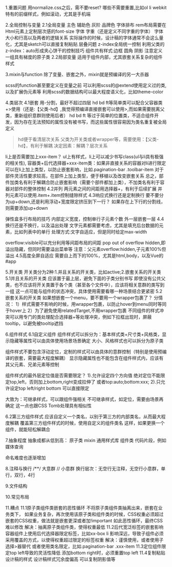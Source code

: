 1.重置问题
用normalize.css之后，需不要reset?
哪些不需要重置,比如ol li
webkit特有的前缀样式，例如滚动，尤其是手机端


2.全局控制与变量
2.1全局变量
主色 辅助色 灰阶
品牌色
字体排布
    rem布局需要在Html元素上定制层次感的font-size
    字体 字重（还是定义不同字重的字体）
    字体大小和行高以及两者的逻辑关系
    实际操作的时候，设计稿的字体通常不会这么量化，尤其是sketch可以直接复制粘贴
层叠问题
  z-index全局统一控制
  利用父类的z-index：auto形成夹心饼干的控制技巧
组件共有样式:边框 圆角 阴影
            注意定义一组具有梯度的原子类
2.2局部变量
适用于组件内部，尤其嵌套关系复杂的组件样式


3.mixin与function
除了变量、嵌套之外，mixin就是预编译的另一大杀器

scss的function甚至要定义在变量之前
可以利用scss的@extend使用定义过的类,以及扩展伪元素等
利用scss的数据结构可以最大程度语义化，比如theme-color


4.类层次
4.1嵌套
用-分割，最好不超过四层
hd bd ft等简单类可以配合父容器类+>使用（还是:【父类-hd】,我觉得预编译直接嵌套可以使用>,而如果需要脱离父类，重新组织意群则使用后者）
hd bd ft 等过于简单的位置类，不适合组件开发，因为存在无法预知的属性没有被书写，而这些属性很容易因为类名重复被全局定义
>hd便于看清层次关系
父类为开关类或者wrapper等，需要使用：【父类-hd】，有利于解耦
决定因素：解耦？层次关系

li上是否需要加上xxx-item？
ul上有样式，li上可以减少书写class(ul与li具有极强的相关性),
容器类+后代选择器+xxx-item类：如果非直接关系的容器对li进行限定可以在li上加上类型，以防止嵌套影响，比如.pagination-bar .toolbar-item
                            对于部件灵活性要求较高，在部件上加上类型，便于移植以及改变嵌套关系
总之，部件加类名有利于解耦合防止嵌套影响（需要个部件都加上类），不加类名有利于容器对部件的整体控制
4.2并列
两元素之间的间距用选择器+，有利于后续扩展
并列元素可以使用.item+.item控制缝隙样式
4.3响应式换行还是定制换行
要不要分为up+down,还是利用浮动+宽度限定挤压到下一行？
如果存在上下行的分割线，则需要添加up+down

弹性盒多行布局的技巧
内部定义宽度，控制单行子元素个数
外一层嵌套一层
4.4换行还是不换行，以及溢出处理
文字元素都需要考虑，尤其是填充后台数据的元素，比如列表中的单行
处理方式:文字自适应，但是同时给定max-width

overflow:visible可以充分利用等间距布局的间距
pop out of overflow hidden,即溢出隐藏，但同时需要溢出菜单等
注意：父元素overflow:hidden,子元素100%但溢出
4.5高度全屏自适应
需要自上而下的100%，尤其是html,body，以及Vue的#app


5.开关类
开关类分为2种:1.并且关系的开关类，比如active;2.嵌套关系的开关类
5.1并且关系的开关类
应该置于最上层，避免下面的子类分别书写
即使没有公共父类，也不应该将开关类置于各个类（甚至各个文件中），应该将相关意群的类写到一组
这一点可能与组件的状态冲突，具体使用需要看哪一种场景结合更紧密
5.2嵌套关系的开关类
如果想嵌套一个menu，要不要用一个wrapper包裹了？
   分情况：
   1）样式需要不影响的时候，用wrapper包裹，以防止hover到menu同时等同于hover上
   2）为了避免使用relatedTarget,不用wrapper包裹
不同组件的样式冲突可以用专门的类处理配合选择器+等处理冲突，例如下拉框出现时，屏蔽tooltip，以避免被tooltip遮挡


6.组件样式
6.1自定义组件
组件样式可以拆分为：基本样式类+尺寸类+风格类，显示隐藏等属性可以由具体使用场景场景确定
大小、风格样式也可以拆分为原子类

组件样式不要包含浮动定位，定制的样式可以由具体的意群控制（特别是使用预编译的嵌套，需要最大程度解耦）
显示隐藏属性也不能包含在组件样式内，应该有其父元素、兄弟元素等控制

组件样式的最外层定位值是否需要限定？
1).允许设定四个方向值
    绝对定位不能限定top,left，否则加上bottom,right变成拉伸了
    或者top:auto;bottom:xxx;
2).只允许设定top left/right bottom
  可以直接限定

大致为：可继承样式，可以跟组件强相关
       不可继承样式，如定位，需要由场景再确定
       这一点也跟CSS Tomb处理具有相似性

6.2第三方组件样式
应该自定义一个类名，以别于第三方的内部类名，从而最大程度解耦
覆盖第三方组件样式的时候，使用自定义的组件类名
这样，如果更换一个组件，就能轻松解耦合


7.抽象程度
抽象成都从低到高：
原子类
mixin 通用样式库
组件类
代码片段，例如媒体查询

命名难度也逐渐增加


8.注释与换行
  /**/ 大意群
  //  小意群
  换行层次：无空行无注释，无空行小意群，单行，双行，4行


9.文件结构


10.常见布局


11.糟点
   11.1原子类组件类嵌套的恶性循环
   不将原子类组件类抽离出来，嵌套在业务类下，
   如果业务复杂，再次使用该原子类和组件类的时候，CSS权重必须超过嵌套的CSS权重，做法就是嵌套更深或者加!important
   如此恶性循环，最终CSS难以修改
   解决：抽离原子类组件类，使得权重最低
   11.2后代宽泛标签的嵌套影响
   容器组件上使用后代选择器限定标签，比如xx-box li
   影响深远，导致子组件必须采用覆盖的方式，以使得权重超过限定的标签权重
   解决：谨慎使用，或者使用子选择>器替代
        或者使用类名限定，比如.pagination-bar .xxx-item
   11.3定位组件限定top left导致的灵活性降低
   添加bottom right时，必须重置top left
   11.4复制粘贴设计稿的样式
   设计稿样式冗余度偏高
   可以复制阴影值等